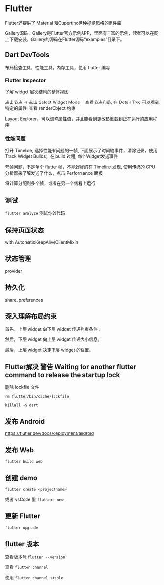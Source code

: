 # Flutter

Flutter还提供了 Material 和Cupertino两种视觉风格的组件库

Gallery源码：Gallery是Flutter官方示例APP，里面有丰富的示例，读者可以在网上下载安装。Gallery的源码在Flutter源码“examples”目录下。

## Dart DevTools

布局检查工具，性能工具，内存工具，使用 flutter 编写

### Flutter Inspector

了解 widget 层次结构的整体视图

点击节点 -> 点击 Select Widget Mode ，查看节点布局, 在 Detail Tree 可以看到特定的属性, 查看 renderObject 约束

Layout Explorer，可以调整属性值，并且能看到更改热重载到正在运行的应用程序

### 性能问题

打开 Timeline, 选择性能有问题的一帧, 下面展示了时间轴事件，清除记录，使用 Track Widget Builds，在 build 过程, 每个Widget发送事件

夸帧问题，不是单个 flutter 帧，不能好好的在 Timeline 发现, 使用传统的 CPU 分析器来了解发送了什么，点击 Performance 面板

将计算分配到多个帧，或者在另一个线程上运行


## 测试

`flutter analyze` 测试你的代码

## 保持页面状态

with AutomaticKeepAliveClientMixin

## 状态管理

provider

## 持久化

share_preferences

## 深入理解布局约束

首先，上层 widget 向下层 widget 传递约束条件；

然后，下层 widget 向上层 widget 传递大小信息。

最后，上层 widget 决定下层 widget 的位置。

## Flutter解决 警告 Waiting for another flutter command to release the startup lock

删除 lockfile 文件

`rm flutter/bin/cache/lockfile`

`killall -9 dart`

## 发布 Android

https://flutter.dev/docs/deployment/android


## 发布 Web

`flutter build web`

## 创建 demo

`flutter create <projectname>`

或者 vsCode 里 `flutter: new`

## 更新 Flutter

`flutter upgrade`

## flutter 版本

查看版本号 `flutter --version`

查看 `flutter channel`

使用 `flutter channel stable`
